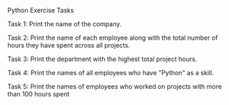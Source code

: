 Python Exercise Tasks

Task 1: Print the name of the company.

Task 2: Print the name of each employee along with the total number of hours they have spent across all projects.

Task 3: Print the department with the highest total project hours.

Task 4: Print the names of all employees who have "Python" as a skill.

Task 5: Print the names of employees who worked on projects with more than 100 hours spent
